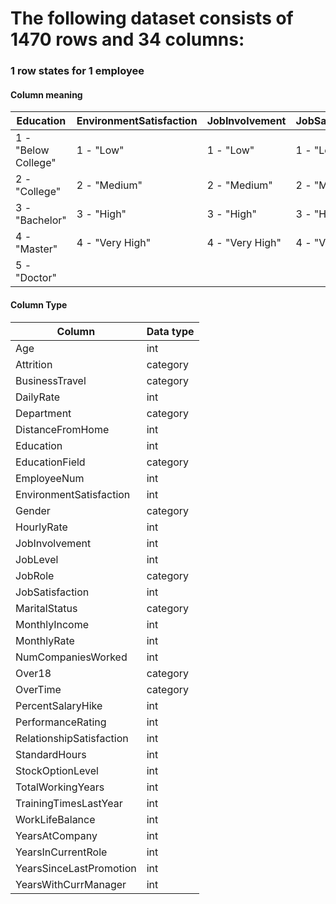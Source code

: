 # The following dataset consists of 1470 rows and 34 columns:

### 1 row states for 1 employee

#### Column meaning
| Education           | EnvironmentSatisfaction | JobInvolvement  | JobSatisfaction | PerformanceRating | RelationshipSatisfaction | WorkLifeBalance |
|---------------------|-------------------------|-----------------|-----------------|-------------------|--------------------------|-----------------|
| 1 - "Below College" | 1 - "Low"               | 1 - "Low"       | 1 - "Low"       | 1 - "Low"         | 1 - "Low"                | 1 - "Bad"       |
| 2 - "College"       | 2 - "Medium"            | 2 - "Medium"    | 2 - "Medium"    | 2 - "Good"        | 2 - "Medium"             | 2 - "Good"      |
| 3 - "Bachelor"      | 3 - "High"              | 3 - "High"      | 3 - "High"      | 3 - "Excellent"   | 3 - "High"               | 3 - "Better"    |
| 4 - "Master"        | 4 - "Very High"         | 4 - "Very High" | 4 - "Very High" | 4 - "Outstanding" | 4 - "Very High"          | 4 - "Best"      |
| 5 - "Doctor"        |                         |                 |                 |                   |                          |                 |

#### Column Type
Column | Data type
--- | --- 
Age | int
Attrition | category
BusinessTravel | category
DailyRate | int
Department | category
DistanceFromHome | int 
Education | int 
EducationField | category
EmployeeNum | int
EnvironmentSatisfaction | int 
Gender | category
HourlyRate | int 
JobInvolvement | int 
JobLevel | int 
JobRole | category
JobSatisfaction | int 
MaritalStatus | category 
MonthlyIncome | int 
MonthlyRate | int 
NumCompaniesWorked | int 
Over18 | category
OverTime | category
PercentSalaryHike | int 
PerformanceRating | int 
RelationshipSatisfaction | int 
StandardHours | int 
StockOptionLevel | int 
TotalWorkingYears | int 
TrainingTimesLastYear | int 
WorkLifeBalance | int 
YearsAtCompany | int 
YearsInCurrentRole | int 
YearsSinceLastPromotion | int 
YearsWithCurrManager | int
